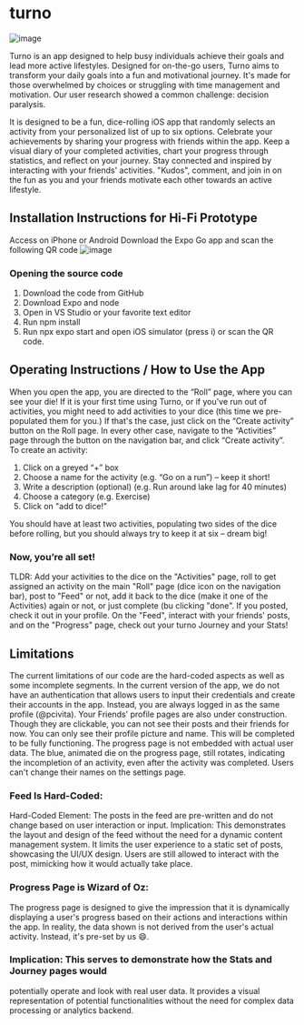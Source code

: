 # turno
![image](https://github.com/pcivita/TurnoFinalApp/assets/106632611/d86923c1-7a8c-4896-8a86-7f9647aa6975)

Turno is an app designed to help busy individuals achieve their goals and lead more
active lifestyles. Designed for on-the-go users, Turno aims to transform your daily goals
into a fun and motivational journey. It's made for those overwhelmed by choices or
struggling with time management and motivation. Our user research showed a
common challenge: decision paralysis.

It is designed to be a fun, dice-rolling iOS app that randomly selects an
activity from your personalized list of up to six options. Celebrate your achievements by
sharing your progress with friends within the app. Keep a visual diary of your completed
activities, chart your progress through statistics, and reflect on your journey. Stay
connected and inspired by interacting with your friends' activities. "Kudos", comment, 
and join in on the fun as you and your friends motivate each other towards an active
lifestyle.

## Installation Instructions for Hi-Fi Prototype
Access on iPhone or Android
Download the Expo Go app and scan the following QR code
![image](https://github.com/pcivita/TurnoFinalApp/assets/106632611/04fc619c-e466-4637-b6be-f9082bf0d9bb)

### Opening the source code
1. Download the code from GitHub
2. Download Expo and node
3. Open in VS Studio or your favorite text editor
4. Run npm install
5. Run npx expo start and open iOS simulator (press i) or scan the QR code.


## Operating Instructions / How to Use the App
When you open the app, you are directed to the “Roll” page, where you can see your die!
If it is your first time using Turno, or if you've run out of activities, you might need to add
activities to your dice (this time we pre-populated them for you.) If that's the case, just
click on the “Create activity” button on the Roll page. In every other case, navigate to the
“Activities” page through the button on the navigation bar, and click “Create activity”.
To create an activity:
1. Click on a greyed “+” box
2. Choose a name for the activity (e.g. “Go on a run”) – keep it short!
3. Write a description (optional) (e.g. Run around lake lag for 40 minutes)
4. Choose a category (e.g. Exercise)
5. Click on "add to dice!"

You should have at least two activities, populating two sides of the dice before rolling,
but you should always try to keep it at six – dream big!

### Now, you’re all set! 
TLDR: Add your activities to the dice on the "Activities" page, roll to get assigned an
activity on the main "Roll" page (dice icon on the navigation bar), post to "Feed" or not,
add it back to the dice (make it one of the Activities) again or not, or just complete (bu
clicking "done". If you posted, check it out in your profile. On the "Feed", interact with your
friends' posts, and on the "Progress" page, check out your turno Journey and your Stats!

## Limitations
The current limitations of our code are the hard-coded aspects as well as some
incomplete segments.
In the current version of the app, we do not have an authentication that allows users
to input their credentials and create their accounts in the app. Instead, you are
always logged in as the same profile (@pcivita).
Your Friends' profile pages are also under construction. Though they are clickable,
you can not see their posts and their friends for now. You can only see their profile
picture and name. This will be completed to be fully functioning.
The progress page is not embedded with actual user data.
The blue, animated die on the progress page, still rotates, indicating the
incompletion of an activity, even after the activity was completed.
Users can't change their names on the settings page.

### Feed Is Hard-Coded:
Hard-Coded Element: The posts in the feed are pre-written and do not change
based on user interaction or input.
Implication: This demonstrates the layout and design of the feed without the need
for a dynamic content management system. It limits the user experience to a static
set of posts, showcasing the UI/UX design. Users are still allowed to interact with the
post, mimicking how it would actually take place.

### Progress Page is Wizard of Oz:
The progress page is designed to give the impression that it is dynamically
displaying a user's progress based on their actions and interactions within the app.
In reality, the data shown is not derived from the user's actual activity. Instead, it's
pre-set by us 😄.
### Implication: This serves to demonstrate how the Stats and Journey pages would
potentially operate and look with real user data. It provides a visual representation
of potential functionalities without the need for complex data processing or
analytics backend.
